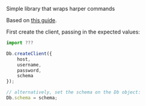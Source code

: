 Simple library that wraps harper commands

Based on [this guide][guide].

First create the client, passing in the expected values:

```ts
import ???

Db.createClient({
    host,
    username,
    password,
    schema
});

// alternatively, set the schema on the Db object:
Db.schema = schema;
```


[guide]:https://brayanarrieta.hashnode.dev/how-to-use-harperdb-with-your-typescript-project "How to use HarperDB with your typescript project?"